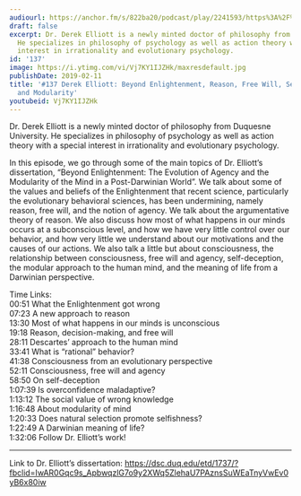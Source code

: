 ```yaml
---
audiourl: https://anchor.fm/s/822ba20/podcast/play/2241593/https%3A%2F%2Fd3ctxlq1ktw2nl.cloudfront.net%2Fproduction%2F2019-0-31%2F9121534-44100-2-b7df3dc0673aa.m4a
draft: false
excerpt: Dr. Derek Elliott is a newly minted doctor of philosophy from Duquesne University.
  He specializes in philosophy of psychology as well as action theory with a special
  interest in irrationality and evolutionary psychology.
id: '137'
image: https://i.ytimg.com/vi/Vj7KY1IJZHk/maxresdefault.jpg
publishDate: 2019-02-11
title: '#137 Derek Elliott: Beyond Enlightenment, Reason, Free Will, Self-deception,
  and Modularity'
youtubeid: Vj7KY1IJZHk
---
```

<div class="timelinks">

Dr. Derek Elliott is a newly minted doctor of philosophy from Duquesne University. He specializes in philosophy of psychology as well as action theory with a special interest in irrationality and evolutionary psychology.

In this episode, we go through some of the main topics of Dr. Elliott’s dissertation, “Beyond Enlightenment: The Evolution of Agency and the Modularity of the Mind in a Post-Darwinian World”. We talk about some of the values and beliefs of the Enlightenment that recent science, particularly the evolutionary behavioral sciences, has been undermining, namely reason, free will, and the notion of agency. We talk about the argumentative theory of reason. We also discuss how most of what happens in our minds occurs at a subconscious level, and how we have very little control over our behavior, and how very little we understand about our motivations and the causes of our actions. We also talk a little but about consciousness, the relationship between consciousness, free will and agency, self-deception, the modular approach to the human mind, and the meaning of life from a Darwinian perspective.

Time Links:  
<time>00:51</time> What the Enlightenment got wrong  
<time>07:23</time> A new approach to reason                             
<time>13:30</time> Most of what happens in our minds is unconscious              
<time>19:18</time> Reason, decision-making, and free will            
<time>28:11</time> Descartes’ approach to the human mind     
<time>33:41</time> What is “rational” behavior?        
<time>41:38</time> Consciousness from an evolutionary perspective         
<time>52:11</time> Consciousness, free will and agency      
<time>58:50</time> On self-deception  
<time>1:07:39</time> Is overconfidence maladaptive?  
<time>1:13:12</time> The social value of wrong knowledge  
<time>1:16:48</time> About modularity of mind  
<time>1:20:33</time> Does natural selection promote selfishness?  
<time>1:22:49</time> A Darwinian meaning of life?  
<time>1:32:06</time> Follow Dr. Elliott’s work!

---

Link to Dr. Elliott’s dissertation: https://dsc.duq.edu/etd/1737/?fbclid=IwAR0Gqc9s_ApbwqzlG7o9y2XWq5ZlehaU7PAznsSuWEaTnyVwEv0yB6x80iw
</div>

